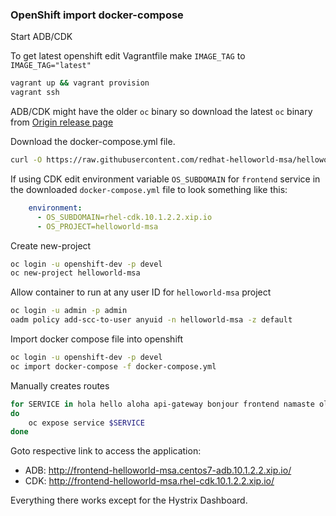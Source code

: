 ### OpenShift import docker-compose


Start ADB/CDK

To get latest openshift edit Vagrantfile make `IMAGE_TAG` to `IMAGE_TAG="latest"`
```bash
vagrant up && vagrant provision
vagrant ssh
```

ADB/CDK might have the older `oc` binary so download the latest `oc` binary from [Origin release page](https://github.com/openshift/origin/releases/)

Download the docker-compose.yml file.

```bash
curl -O https://raw.githubusercontent.com/redhat-helloworld-msa/helloworld-msa/master/docker-compose-files/openshift-compose/docker-compose.yml
```

If using CDK edit environment variable `OS_SUBDOMAIN` for `frontend` service in the downloaded `docker-compose.yml` file to look something like this:

```yaml
    environment:
      - OS_SUBDOMAIN=rhel-cdk.10.1.2.2.xip.io
      - OS_PROJECT=helloworld-msa
```

Create new-project
```bash
oc login -u openshift-dev -p devel
oc new-project helloworld-msa
```

Allow container to run at any user ID for `helloworld-msa` project

```bash
oc login -u admin -p admin
oadm policy add-scc-to-user anyuid -n helloworld-msa -z default
```

Import docker compose file into openshift

```bash
oc login -u openshift-dev -p devel
oc import docker-compose -f docker-compose.yml
```

Manually creates routes
```bash
for SERVICE in hola hello aloha api-gateway bonjour frontend namaste ola zipkin-mysql zipkin-query zipkin-query-admin
do
    oc expose service $SERVICE
done
```

Goto respective link to access the application:

- ADB: http://frontend-helloworld-msa.centos7-adb.10.1.2.2.xip.io/
- CDK: http://frontend-helloworld-msa.rhel-cdk.10.1.2.2.xip.io/

Everything there works except for the Hystrix Dashboard.

